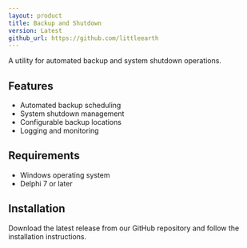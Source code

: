 ```yaml
---
layout: product
title: Backup and Shutdown
version: Latest
github_url: https://github.com/littleearth
---
```


A utility for automated backup and system shutdown operations.

## Features

- Automated backup scheduling
- System shutdown management
- Configurable backup locations
- Logging and monitoring

## Requirements

- Windows operating system
- Delphi 7 or later

## Installation

Download the latest release from our GitHub repository and follow the installation instructions.
